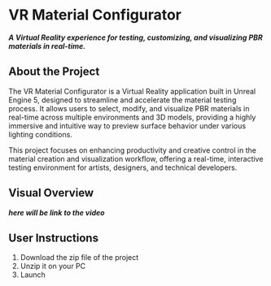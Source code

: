 # VR Material Configurator

**_A Virtual Reality experience for testing, customizing, and visualizing PBR materials in real-time._**

## About the Project

The VR Material Configurator is a Virtual Reality application built in Unreal Engine 5, designed to streamline and accelerate the material testing process. It allows users to select, modify, and visualize PBR materials in real-time across multiple environments and 3D models, providing a highly immersive and intuitive way to preview surface behavior under various lighting conditions.

This project focuses on enhancing productivity and creative control in the material creation and visualization workflow, offering a real-time, interactive testing environment for artists, designers, and technical developers.

## Visual Overview

***here will be link to the video***

## User Instructions

1. Download the zip file of the project
2. Unzip it on your PC
3. Launch 
